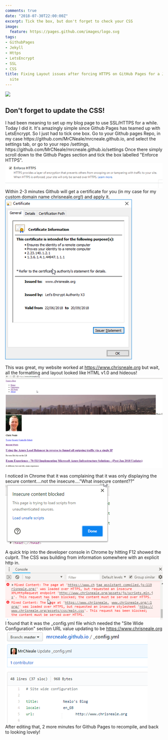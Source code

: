 ```yaml
---
comments: true
date: "2018-07-30T22:00:00Z"
excerpt: Tick the box, but don't forget to check your CSS
image:
  feature: https://pages.github.com/images/logo.svg
tags:
- GithubPages
- Jekyll
- Https
- LetsEncrypt
- SSL
- CSS
title: Fixing Layout issues after forcing HTTPS on GitHub Pages for a Jekyll based
  site
---
```

<img style="float: top;" src="https://jekyllrb.com/img/logo-2x.png">

<H2>Don't forget to update the CSS!</H2>
I had been meaning to set up my blog page to use SSL/HTTPS for a while. Today I did it.  
It's amazingly simple since Github Pages has teamed up with LetsEncrypt. So I just had to tick one box.  
Go to your Github pages Repo, in my case https://github.com/MrCNeale/mrcneale.github.io, and select the settings tab, or go to your repo /settings, 
https://github.com/MrCNeale/mrcneale.github.io/settings  
Once there simply scroll down to the Github Pages section and tick the box labelled "Enforce HTTPS".  
<img style="float: bottom;" src="/public/forcehttps.png">  
Within 2-3 minutes Github will get a certificate for you (in my case for my custom domain name chrisneale.org!) and apply it.  
<img style="float: bottom;" src="/public/ghp-cert.png">  
  
This was great, my website worked at https://www.chrisneale.org but wait, all the formatting and layout looked like HTML v1.0 and hideous!  
<img style="float: bottom;" src="/public/badlayout.png">  
  
I noticed in Chrome that it was complaining that it was only displaying the secure content....not the insecure...."What insecure content??"  
<img style="float: bottom;" src="/public/insecure.png">  
  
A quick trip into the developer console in Chrome by hitting F12 showed the culprit.  The CSS was building from information somewhere with an explicit http in.  
<img style="float: bottom;" src="/public/chromeconsole.png">  
I found that it was the _config.yml file which needed the "Site Wide Configuration" section URL value updating to be https://www.chrisneale.org  
<img style="float: bottom;" src="/public/configyml.png">  
After editing that, 2 more minutes for Github Pages to recompile, and back to looking lovely!
